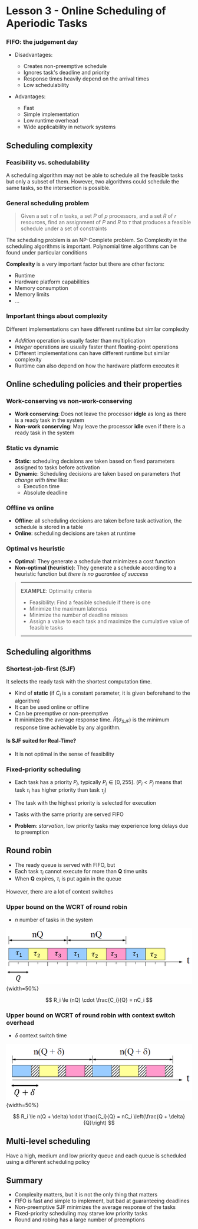# Lesson 3 - Online Scheduling of Aperiodic Tasks

### FIFO: the judgement day

- Disadvantages:
    - Creates non-preemptive schedule
    - Ignores task's deadline and priority
    - Response times heavily depend on the arrival times
    - Low schedulability

- Advantages:
    - Fast
    - Simple implementation
    - Low runtime overhead
    - Wide applicability in network systems

## Scheduling complexity
### Feasibility vs. schedulability

A scheduling algorithm may not be able to schedule all the feasible tasks but only a subset of them. However, two algorithms could schedule the same tasks, so the intersection is possible.

### General scheduling problem
> Given a set $\tau$ of $n$ tasks, a set $P$ of $p$ processors, and a set $R$ of $r$ resources, find an assignment of $P$ and $R$ to $\tau$ that produces a feasible schedule under a set of constraints

The scheduling problem is an NP-Complete problem. So Complexity in the scheduling algorithms is important. Polynomial time algorithms can be found under particular conditions

**Complexity** is a very important factor but there are other factors:

- Runtime
- Hardware platform capabilities
- Memory consumption
- Memory limits
- ...

### Important things about complexity
Different implementations can have different runtime but similar complexity

- _Addition_ operation is usually faster than multiplication
- _Integer_ operations are usually faster thant floating-point operations
- Different implementations can have different runtime but similar complexity
- Runtime can also depend on how the hardware platform executes it

## Online scheduling policies and their properties

### Work-conserving vs non-work-conserving

- **Work conserving**: Does not leave the processor **idgle** as long as there is a ready task in the system
- **Non-work conserving**: May leave the processor **idle** even if there is a ready task in the system

### Static vs dynamic

- **Static**: scheduling decisions are taken based on fixed parameters assigned to tasks before activation
- **Dynamic**: Scheduling decisions are taken based on parameters _that change with time_ like:
    - Execution time
    - Absolute deadline

### Offline vs online

- **Offline**: all scheduling decisions are taken before task activation, the schedule is stored in a table
- **Online**: scheduling decisions are taken at runtime

### Optimal vs heuristic

- **Optimal**: They generate a schedule that minimizes a cost function
- **Non-optimal (heuristic)**: They generate a schedule according to a heuristic function but _there is no guarantee of success_

> ***
> **EXAMPLE**: Optimality criteria
> 
> - Feasibility: Find a feasible schedule if there is one
> - Minimize the maximum lateness
> - Minimize the number of deadline misses
> - Assign a value to each task and maximize the cumulative value of feasible tasks
> 
> ***

## Scheduling algorithms

### Shortest-job-first (SJF)

It selects the ready task with the shortest computation time. 

- Kind of **static** (if $C_i$ is a constant parameter, it is given beforehand to the algorithm)
- It can be used online or offline
- Can be preemptive or non-preemptive
- It minimizes the average response time. $\bar{R}(\sigma_{SJF})$ is the minimum response time achievable by any algorithm.

#### Is SJF suited for Real-Time?

- It is not optimal in the sense of feasibility


### Fixed-priority scheduling

- Each task has a priority $P_i$, typically $P_i \in [0, 255]$. ($P_i < P_j$ means that task $\tau_i$ has higher priority than task $\tau_j$)
- The task with the highest priority is selected for execution
- Tasks with the same priority are served FIFO

- **Problem**: _starvation_, low priority tasks may experience long delays due to preemption

## Round robin

- The ready queue is served with FIFO, but
- Each task $\tau_i$ cannot execute for more than **Q** time units
- When **Q** expires, $\tau_i$ is put again in the queue

However, there are a lot of context switches

### Upper bound on the WCRT of round robin

- $n$ number of tasks in the system

![Round robin step illustration](images/03/round_robin.png){width=50%}

$$
R_i \le (nQ) \cdot \frac{C_i}{Q} = nC_i
$$

### Upper bound on WCRT of round robin with context switch overhead

- $\delta$ context switch time

![Round robin step with overhead illustrated](images/03/round_robin_overhead.png){width=50%}

$$
R_i \le n(Q + \delta) \cdot \frac{C_i}{Q} = nC_i \left(\frac{Q + \delta}{Q}\right)
$$

## Multi-level scheduling

Have a high, medium and low priority queue and each queue is scheduled using a different scheduling policy

## Summary

- Complexity matters, but it is not the only thing that matters
- FIFO is fast and simple to implement, but bad at guaranteeing deadlines
- Non-preemptive SJF minimizes the average response of the tasks
- Fixed-priority scheduling may starve low priority tasks
- Round and robing has a large number of preemptions








